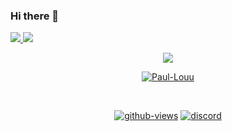### Hi there 👋

<tr>
    <td align="center" style="padding=0;width=50%;">
      <a href="https://github.com/paul-louu">
      <img src="https://github-readme-stats.vercel.app/api/?username=paul-louu&title_color=ec7460&text_color=9f9f9f&show_icons=true&bg_color=00000000&hide_border=true&icon_color=ec7460&hide_title=true&count_private=true&include_all_commits=true&enable_animations=true" />
    </td>
      <td align="center" style="padding=0;width=50%;">
      <a href="https://github.com/paul-louu">
      <img src="https://github-readme-stats-one-bice.vercel.app/api/top-langs/?username=paul-louu&role=OWNER,ORGANIZATION_MEMBER,COLLABORATOR&title_color=ec7460&text_color=9f9f9f&show_icons=true&bg_color=00000000&hide_border=true&icon_color=ec7460&hide_title=true&count_private=true&enable_animations=true" />
    </td>
  </tr>
</p>

<p align="center">
  <tr>
    <td align="center" style="padding=0;width=50%;">
      <a href="https://github.com/paul-louu">
      <img src="https://github-readme-streak-stats.herokuapp.com?user=paul-louu&theme=tokyonight_duo&hide_border=true&ring=ec7460&currStreakLabel=FFFFFF&sideNums=ec7460&dates=979797&sideLabels=FFFFFF&currStreakNum=FFFFFF&border=DD2727&stroke=00000000&background=00000000&fire=FF7600" />
    </td>
  </tr>
</p>

<p align="center"> 
    <a href="https://github.com/paul-louu">
  <img src="https://github-profile-trophy.vercel.app/?username=Paul-Louu&no-bg=true" alt="Paul-Louu" /> </p>
<br>

<div align="center"> 

[![github-views](https://komarev.com/ghpvc/?username=paul-louu&color=blue)](https://github.com/Paul-louu) [![discord](https://discordapp.com/api/guilds/926542229709914163/widget.png)](https://discord.gg/EbJTCNyRpw)
